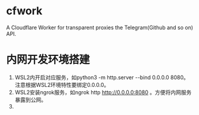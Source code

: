 # cfwork
A Cloudflare Worker for transparent proxies the Telegram(Github and so on) API.

# 内网开发环境搭建
1. WSL2内开启对应服务，如python3 -m http.server --bind 0.0.0.0 8080。注意根据WSL2环境特性要绑定0.0.0.0。
2. WSL2安装ngrok服务，如ngrok http http://0.0.0.0:8080 。方便将内网服务暴露到公网。
3. 
